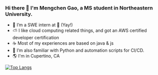 ### Hi there 👋 I'm Mengchen Gao, a MS student in Northeastern University.

<!--
**gaomc66/gaomc66** is a ✨ _special_ ✨ repository because its `README.md` (this file) appears on your GitHub profile.

Here are some ideas to get you started:
-->

- 🔭 I’m a SWE intern at :apple: (Yay!)
- :partly_sunny: I like cloud computing related things, and got an AWS certified developer certification
- :coffee: Most of my experiences are based on java & js
- 🌱 I’m also familiar with Python and automation scripts for CI/CD.
- :earth_americas: I'm in Cupertino, CA


[![Top Langs](https://github-readme-stats.vercel.app/api/top-langs/?username=gaomc66&layout=compact)](https://github.com/gaomc66)
